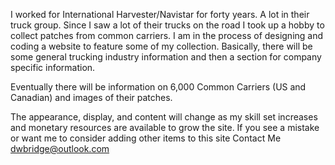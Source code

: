 I worked for International Harvester/Navistar for forty years. A lot in their truck group. Since I saw a lot of their trucks on the road I took up a hobby to collect patches from common carriers. I am in the process of designing and coding a website to feature some of my collection. Basically, there will be some general trucking industry information and then a section for company specific information.

Eventually there will be information on 6,000 Common Carriers (US and Canadian) and images of their patches.

The appearance, display, and content will change as my skill set increases and monetary resources are available to grow the site.
If you see a mistake or want me to consider adding other items to this site Contact Me dwbridge@outlook.com
